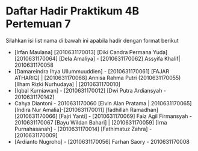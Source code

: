 # Daftar Hadir Praktikum 4B Pertemuan 7
Silahkan isi list nama di bawah ini apabila hadir dengan format berikut

- [Irfan Maulana] [2010631170013]
[Diki Candra Permana Yuda] [2010631170064]
[Dela Amaliya] - [2010631170062]
Assyifa Khalif| 2010631170058
- [Damareindra Ihya Ullummuuddien] - [2010631170061]
[FAJAR ATHARIQ] | [2010631170068]
Annisa Rahma Putri (2010631170055)
[Ilham Rizki Nurhudaya] | [2010631170010]
- [Iqbal Kurniawan] - [2010631170012]
[Dwi Putra Ardiansyah - 2010631170142]
- Cahya Diantoni - 2010631170060
[Elvin Alan Pratama | 2010631170065]
[Indira Nur Amalia]-[2010631170011]
[fadhillah Ramadhan][2010631170066]
[Fajri Yanti] -  [2010631170069]
Faiz Agil Firmansyah - 2010631170067
[Bayu Wildan Bahari] | [2010631170059]
[Irna Purnahasanah] - [2010631170014]
[Fathimatuz Zahra] - [2010631170009]
- [Ardianto Nugroho] - [2010631170056]
Farhan Saory - 2010631170008
